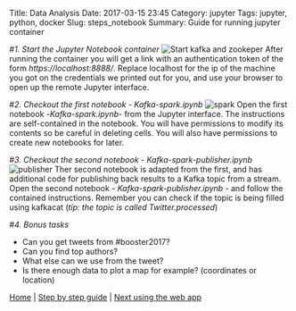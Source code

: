 Title: Data Analysis
Date: 2017-03-15 23:45
Category: jupyter
Tags: jupyter, python, docker
Slug: steps_notebook
Summary: Guide for running jupyter container

#*1. Start the Jupyter Notebook container*
![Start kafka and zookeper](/images/steps/notebook/jupyter-up.png)
After running the container you will get a link with an authentication token of the form *https://localhost:8888/<token>*. Replace localhost for the ip of the machine you got on the credentials we printed out for you, and use your browser to open up the remote Jupyter interface.

#*2. Checkout the first notebook - Kafka-spark.ipynb*
![spark](/images/steps/notebook/spark.png)
Open the first notebook -*Kafka-spark.ipynb*- from the Jupyter interface. The instructions are self-contained in the notebook. You will have permissions to modify its contents so be careful in deleting cells. You will also have permissions to create new notebooks for later.


#*3. Checkout the second notebook - Kafka-spark-publisher.ipynb*
![publisher](/images/steps/notebook/publisher.png)
Ther second notebook is adapted from the first, and has additional code for publishing back results to a Kafka topic from a stream. Open the second notebook - *Kafka-spark-publisher.ipynb* - and follow the contained instructions. Remember you can check if the topic is being filled using kafkacat (*tip: the topic is called Twitter.processed*)


#*4. Bonus tasks*
- Can you get tweets from #booster2017?
- Can you find top authors?
- What else can we use from the tweet?
- Is there enough data to plot a map for example? (coordinates or location)

[Home](/) | [Step by step guide]({filename}/steps/index.md) | [Next using the web app]({filename}/steps/web.md)
